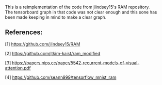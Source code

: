 This is a reimplementation of the code from jlindsey15's RAM repository. The tensorboard graph in that code was not clear enough and this sone has been made keeping in mind to make a clear graph. 


## References: 

[1] https://github.com/jlindsey15/RAM

[2] https://github.com/jtkim-kaist/ram_modified

[3] https://papers.nips.cc/paper/5542-recurrent-models-of-visual-attention.pdf

[4] https://github.com/seann999/tensorflow_mnist_ram
